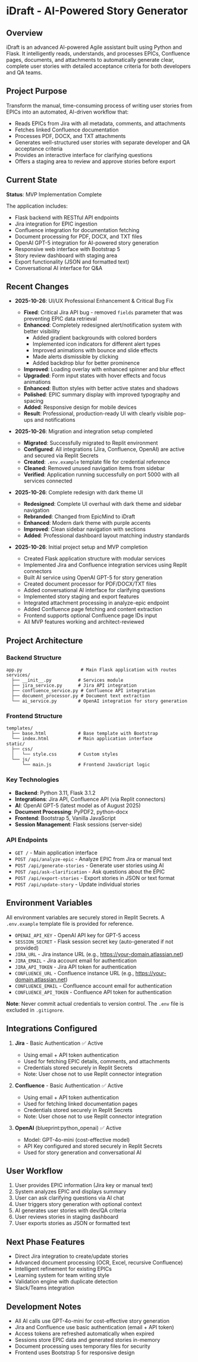 # iDraft - AI-Powered Story Generator

## Overview
iDraft is an advanced AI-powered Agile assistant built using Python and Flask. It intelligently reads, understands, and processes EPICs, Confluence pages, documents, and attachments to automatically generate clear, complete user stories with detailed acceptance criteria for both developers and QA teams.

## Project Purpose
Transform the manual, time-consuming process of writing user stories from EPICs into an automated, AI-driven workflow that:
- Reads EPICs from Jira with all metadata, comments, and attachments
- Fetches linked Confluence documentation
- Processes PDF, DOCX, and TXT attachments
- Generates well-structured user stories with separate developer and QA acceptance criteria
- Provides an interactive interface for clarifying questions
- Offers a staging area to review and approve stories before export

## Current State
**Status**: MVP Implementation Complete

The application includes:
- Flask backend with RESTful API endpoints
- Jira integration for EPIC ingestion
- Confluence integration for documentation fetching
- Document processing for PDF, DOCX, and TXT files
- OpenAI GPT-5 integration for AI-powered story generation
- Responsive web interface with Bootstrap 5
- Story review dashboard with staging area
- Export functionality (JSON and formatted text)
- Conversational AI interface for Q&A

## Recent Changes
- **2025-10-26**: UI/UX Professional Enhancement & Critical Bug Fix
  - **Fixed**: Critical Jira API bug - removed `fields` parameter that was preventing EPIC data retrieval
  - **Enhanced**: Completely redesigned alert/notification system with better visibility
    - Added gradient backgrounds with colored borders
    - Implemented icon indicators for different alert types
    - Improved animations with bounce and slide effects
    - Made alerts dismissible by clicking
    - Added backdrop blur for better prominence
  - **Improved**: Loading overlay with enhanced spinner and blur effect
  - **Upgraded**: Form input states with hover effects and focus animations
  - **Enhanced**: Button styles with better active states and shadows
  - **Polished**: EPIC summary display with improved typography and spacing
  - **Added**: Responsive design for mobile devices
  - **Result**: Professional, production-ready UI with clearly visible pop-ups and notifications

- **2025-10-26**: Migration and integration setup completed
  - **Migrated**: Successfully migrated to Replit environment
  - **Configured**: All integrations (Jira, Confluence, OpenAI) are active and secured via Replit Secrets
  - **Created**: `.env.example` template file for credential reference
  - **Cleaned**: Removed unused navigation items from sidebar
  - **Verified**: Application running successfully on port 5000 with all services connected

- **2025-10-26**: Complete redesign with dark theme UI
  - **Redesigned**: Complete UI overhaul with dark theme and sidebar navigation
  - **Rebranded**: Changed from EpicMind to iDraft
  - **Enhanced**: Modern dark theme with purple accents
  - **Improved**: Clean sidebar navigation with sections
  - **Added**: Professional dashboard layout matching industry standards
  
- **2025-10-26**: Initial project setup and MVP completion
  - Created Flask application structure with modular services
  - Implemented Jira and Confluence integration services using Replit connectors
  - Built AI service using OpenAI GPT-5 for story generation
  - Created document processor for PDF/DOCX/TXT files
  - Added conversational AI interface for clarifying questions
  - Implemented story staging and export features
  - Integrated attachment processing in analyze-epic endpoint
  - Added Confluence page fetching and content extraction
  - Frontend supports optional Confluence page IDs input
  - All MVP features working and architect-reviewed

## Project Architecture

### Backend Structure
```
app.py                      # Main Flask application with routes
services/
  ├── __init__.py          # Services module
  ├── jira_service.py      # Jira API integration
  ├── confluence_service.py # Confluence API integration
  ├── document_processor.py # Document text extraction
  └── ai_service.py        # OpenAI integration for story generation
```

### Frontend Structure
```
templates/
  ├── base.html            # Base template with Bootstrap
  └── index.html           # Main application interface
static/
  ├── css/
  │   └── style.css        # Custom styles
  └── js/
      └── main.js          # Frontend JavaScript logic
```

### Key Technologies
- **Backend**: Python 3.11, Flask 3.1.2
- **Integrations**: Jira API, Confluence API (via Replit connectors)
- **AI**: OpenAI GPT-5 (latest model as of August 2025)
- **Document Processing**: PyPDF2, python-docx
- **Frontend**: Bootstrap 5, Vanilla JavaScript
- **Session Management**: Flask sessions (server-side)

### API Endpoints
- `GET /` - Main application interface
- `POST /api/analyze-epic` - Analyze EPIC from Jira or manual text
- `POST /api/generate-stories` - Generate user stories using AI
- `POST /api/ask-clarification` - Ask questions about the EPIC
- `POST /api/export-stories` - Export stories in JSON or text format
- `POST /api/update-story` - Update individual stories

## Environment Variables
All environment variables are securely stored in Replit Secrets. A `.env.example` template file is provided for reference.

- `OPENAI_API_KEY` - OpenAI API key for GPT-5 access
- `SESSION_SECRET` - Flask session secret key (auto-generated if not provided)
- `JIRA_URL` - Jira instance URL (e.g., https://your-domain.atlassian.net)
- `JIRA_EMAIL` - Jira account email for authentication
- `JIRA_API_TOKEN` - Jira API token for authentication
- `CONFLUENCE_URL` - Confluence instance URL (e.g., https://your-domain.atlassian.net)
- `CONFLUENCE_EMAIL` - Confluence account email for authentication
- `CONFLUENCE_API_TOKEN` - Confluence API token for authentication

**Note**: Never commit actual credentials to version control. The `.env` file is excluded in `.gitignore`.

## Integrations Configured
1. **Jira** - Basic Authentication ✅ Active
   - Using email + API token authentication
   - Used for fetching EPIC details, comments, and attachments
   - Credentials stored securely in Replit Secrets
   - Note: User chose not to use Replit connector integration

2. **Confluence** - Basic Authentication ✅ Active
   - Using email + API token authentication
   - Used for fetching linked documentation pages
   - Credentials stored securely in Replit Secrets
   - Note: User chose not to use Replit connector integration

3. **OpenAI** (blueprint:python_openai) ✅ Active
   - Model: GPT-4o-mini (cost-effective model)
   - API Key configured and stored securely in Replit Secrets
   - Used for story generation and conversational AI

## User Workflow
1. User provides EPIC information (Jira key or manual text)
2. System analyzes EPIC and displays summary
3. User can ask clarifying questions via AI chat
4. User triggers story generation with optional context
5. AI generates user stories with dev/QA criteria
6. User reviews stories in staging dashboard
7. User exports stories as JSON or formatted text

## Next Phase Features
- Direct Jira integration to create/update stories
- Advanced document processing (OCR, Excel, recursive Confluence)
- Intelligent refinement for existing EPICs
- Learning system for team writing style
- Validation engine with duplicate detection
- Slack/Teams integration

## Development Notes
- All AI calls use GPT-4o-mini for cost-effective story generation
- Jira and Confluence use basic authentication (email + API token)
- Access tokens are refreshed automatically when expired
- Sessions store EPIC data and generated stories in-memory
- Document processing uses temporary files for security
- Frontend uses Bootstrap 5 for responsive design
